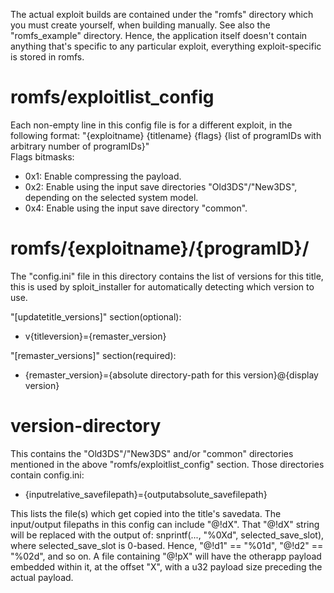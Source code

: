 The actual exploit builds are contained under the "romfs" directory which you must create yourself, when building manually. See also the "romfs_example" directory. Hence, the application itself doesn't contain anything that's specific to any particular exploit, everything exploit-specific is stored in romfs.

# romfs/exploitlist_config
Each non-empty line in this config file is for a different exploit, in the following format: "{exploitname} {titlename} {flags} {list of programIDs with arbitrary number of programIDs}"  
Flags bitmasks:
* 0x1: Enable compressing the payload.
* 0x2: Enable using the input save directories "Old3DS"/"New3DS", depending on the selected system model.
* 0x4: Enable using the input save directory "common".

# romfs/{exploitname}/{programID}/
The "config.ini" file in this directory contains the list of versions for this title, this is used by sploit_installer for automatically detecting which version to use.  

"[updatetitle_versions]" section(optional):
* v{titleversion}={remaster_version}

"[remaster_versions]" section(required):
* {remaster_version}={absolute directory-path for this version}@{display version}

# version-directory
This contains the "Old3DS"/"New3DS" and/or "common" directories mentioned in the above "romfs/exploitlist_config" section. Those directories contain config.ini:
* {inputrelative_savefilepath}={outputabsolute_savefilepath}

This lists the file(s) which get copied into the title's savedata. The input/output filepaths in this config can include "@!dX". That "@!dX" string will be replaced with the output of: snprintf(..., "%0Xd", selected_save_slot), where selected_save_slot is 0-based. Hence, "@!d1" == "%01d", "@!d2" == "%02d", and so on.
A file containing "@!pX" will have the otherapp payload embedded within it, at the offset "X", with a u32 payload size preceding the actual payload.

